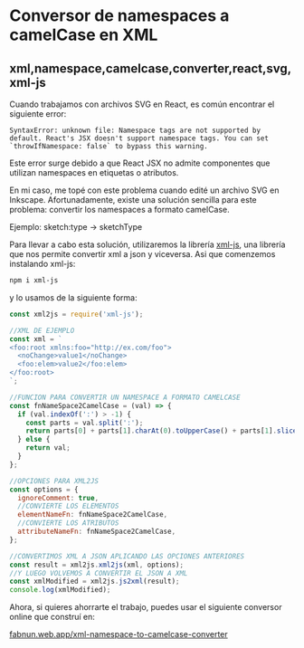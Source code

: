 # Conversor de namespaces a camelCase en XML

## xml,namespace,camelcase,converter,react,svg,xml-js

Cuando trabajamos con archivos SVG en React, es común encontrar el siguiente error:

```error
SyntaxError: unknown file: Namespace tags are not supported by default. React's JSX doesn't support namespace tags. You can set `throwIfNamespace: false` to bypass this warning.
```

Este error surge debido a que React JSX no admite componentes que utilizan namespaces en etiquetas o atributos.

En mi caso, me topé con este problema cuando edité un archivo SVG en Inkscape. Afortunadamente, existe una solución sencilla para este problema: convertir los namespaces a formato camelCase.

Ejemplo: sketch:type -> sketchType

Para llevar a cabo esta solución, utilizaremos la librería [xml-js](https://www.npmjs.com/package/xml-js), una librería que nos permite convertir xml a json y viceversa. Asi que comenzemos instalando xml-js:

```bash
npm i xml-js
```

y lo usamos de la siguiente forma:

```javascript
const xml2js = require('xml-js');

//XML DE EJEMPLO
const xml = `
<foo:root xmlns:foo="http://ex.com/foo">
  <noChange>value1</noChange>
  <foo:elem>value2</foo:elem>
</foo:root>
`;

//FUNCION PARA CONVERTIR UN NAMESPACE A FORMATO CAMELCASE
const fnNameSpace2CamelCase = (val) => {
  if (val.indexOf(':') > -1) {
    const parts = val.split(':');
    return parts[0] + parts[1].charAt(0).toUpperCase() + parts[1].slice(1);
  } else {
    return val;
  }
};

//OPCIONES PARA XML2JS
const options = {
  ignoreComment: true,
  //CONVIERTE LOS ELEMENTOS
  elementNameFn: fnNameSpace2CamelCase,
  //CONVIERTE LOS ATRIBUTOS
  attributeNameFn: fnNameSpace2CamelCase,
};

//CONVERTIMOS XML A JSON APLICANDO LAS OPCIONES ANTERIORES
const result = xml2js.xml2js(xml, options);
//Y LUEGO VOLVEMOS A CONVERTIR EL JSON A XML
const xmlModified = xml2js.js2xml(result);
console.log(xmlModified);
```

Ahora, si quieres ahorrarte el trabajo, puedes usar el siguiente conversor online que construí en:

[fabnun.web.app/xml-namespace-to-camelcase-converter](/xml-namespace-to-camelcase-converter)
